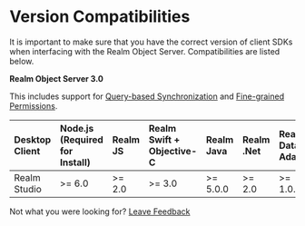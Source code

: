 # Version Compatibilities

It is important to make sure that you have the correct version of client SDKs when interfacing with the Realm Object Server.  Compatibilities are listed below.

**Realm Object Server 3.0**

This includes support for [Query-based Synchronization](../syncing-data.md#using-partial-synchronization) and [Fine-grained Permissions](../access-control/#fine-grained-permissions-1).

| Desktop Client | Node.js \(Required for Install\) | Realm JS | Realm Swift + Objective-C | Realm Java | Realm .Net | Realm Data Adapter |
| :--- | :--- | :--- | :--- | :--- | :--- | :--- |
| Realm Studio | &gt;= 6.0 | &gt;= 2.0  | &gt;= 3.0 | &gt;= 5.0.0 | &gt;= 2.0 | &gt;= 1.0.0 |



Not what you were looking for? [Leave Feedback](https://www.getfeedback.com/r/uO1Zl0vE)

